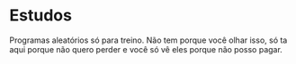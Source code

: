# Estudos
Programas aleatórios só para treino.
Não tem porque você olhar isso, só ta aqui porque não quero perder e você só vê eles porque não posso pagar.
